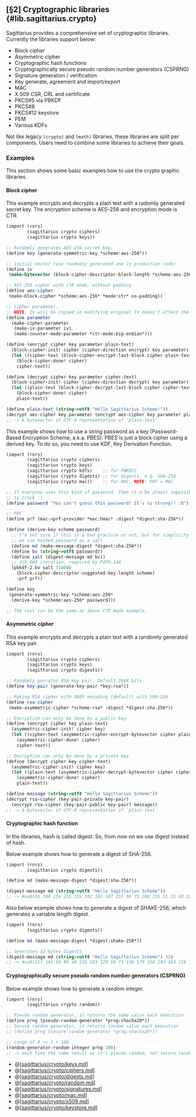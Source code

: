 [§2] Cryptographic libraries {#lib.sagittarius.crypto}
------------------------------------------------------

Sagittarius provides a comprehensive set of cryptographic libraries.
Currently the libraries support below:

- Block cipher
- Asymmetric cipher
- Cryptographic hash functions
- Cryptographically secure pseudo random number generators (CSPRNG)
- Signature generation / verification
- Key generate, agreement and import/export
- MAC
- X.509 CSR, CRL and certificate
- PKCS#5 via PBKDF
- PKCS#8
- PKCS#12 keystore
- PEM
- Various KDFs

Not like legacy `(crypto)` and `(math)` libraries, these libraries are
split per components. Users need to combine some libraries to achieve
their goals.

### Examples

This section shows some basic examples how to use the crypto graphic
libraries.

#### Block cipher

This example encrypts and decrypts a plain text with a radomly generated
secret key. The encryption scheme is AES-256 and encryption mode is CTR.

```scheme
(import (rnrs)
        (sagittarius crypto ciphers)
        (sagittarius crypto keys))

;; Randomly generates AES-256 secret key.
(define key (generate-symmetric-key *scheme:aes-256*))

;; Initial Vector (use randomly generated one in production code)
(define iv
 (make-bytevector (block-cipher-descriptor-block-length *scheme:aes-256*) 1))

;; AES-256 cipher with CTR mode, without padding 
(define aes-cipher 
 (make-block-cipher *scheme:aes-256* *mode:ctr* no-padding))

;; Cipher parameter.
;; NOTE, IV will be copied so modifying original IV doesn't affect the result
(define parameter
  (make-cipher-parameter
   (make-iv-parameter iv)
   (make-counter-mode-parameter *ctr-mode:big-endian*)))

(define (encrypt cipher key parameter plain-text)
  (block-cipher-init! cipher (cipher-direction encrypt) key parameter)
  (let ((cipher-text (block-cipher-encrypt-last-block cipher plain-text)))
    (block-cipher-done! cipher)
    cipher-text))

(define (decrypt cipher key parameter cipher-text)
  (block-cipher-init! cipher (cipher-direction decrypt) key parameter)
  (let ((plain-text (block-cipher-decrypt-last-block cipher cipher-text)))
    (block-cipher-done! cipher)
    plain-text))

(define plain-text (string->utf8 "Hello Sagittarius Scheme!"))
(decrypt aes-cipher key parameter (encrypt aes-cipher key parameter plain-text))
;; -> A bytevector of UTF-8 representation of `plain-text`
```

This example shows how to use a string password as a key
(Password-Based Encryption Scheme, a.k.a. PBES). PBES is just a block cipher
using a derived key. To do so, you need to use KDF, Key Derivation Function.

```scheme
(import (rnrs)
        (sagittarius crypto ciphers)
        (sagittarius crypto keys)
        (sagittarius crypto kdfs)    ;; for PBKDF2
        (sagittarius crypto digests) ;; for digests, e.g. SHA-256
        (sagittarius crypto mac))    ;; for MAC, NOTE: PRF = MAC

;; If everyone uses this kind of password, then it'd be almost impossibe
;; to crack :)
(define password "You can't guess this password! It's so strong!! :D")

;; PRF
(define prf (mac->prf-provider *mac:hmac* :digest *digest:sha-256*))

(define (derive-key scheme password)
  ;; I'm not sure if this is a bad practice or not, but for simplicity
  ;; we use hashed password as a salt
  (define md (make-message-digest *digest:sha-256*))
  (define bv (string->utf8 password))
  (define salt (digest-message md bv))
  ;; 310,000 iteration, required by FIPS-140
  (pbkdf-2 bv salt 310000
    (block-cipher-descriptor-suggested-key-length scheme)
	:prf prf))

(define key 
 (generate-symmetric-key *scheme:aes-256*
  (derive-key *scheme:aes-256* password)))

;; The rest can be the same as above CTR mode example.
```

#### Asymmetric cipher

This example encrypts and decrypts a plain text with a randomly generated
RSA key pair.

```scheme
(import (rnrs)
        (sagittarius crypto ciphers)
        (sagittarius crypto keys)
        (sagittarius crypto digests))

;; Randomly genrates RSA key pair. Default 2048 bits
(define key-pair (generate-key-pair *key:rsa*))

;; Making RSA cipher with OAEP encoding (default) with SHA-256
(define rsa-cipher
 (make-asymmetric-cipher *scheme:rsa* :digest *digest:sha-256*))

;; Encryption can only be done by a public key
(define (encrypt cipher key plain-text)
  (asymmetric-cipher-init! cipher key)
  (let ((cipher-text (asymmetric-cipher-encrypt-bytevector cipher plain-text)))
    (asymmetric-cipher-done! cipher)
    cipher-text))

;; Decryption can only be done by a private key
(define (decrypt cipher key cipher-text)
  (asymmetric-cipher-init! cipher key)
  (let ((plain-text (asymmetric-cipher-decrypt-bytevector cipher cipher-text)))
    (asymmetric-cipher-done! cipher)
    plain-text))

(define message (string->utf8 "Hello Sagittarius Scheme"))
(decrypt rsa-cipher (key-pair-private key-pair)
  (encrypt rsa-cipher (key-pair-public key-pair) message))
;; -> A bytevector of UTF-8 representation of `plain-text`
```

#### Cryptographic hash function

In the libraries, hash is called digest. So, from now on we use digest instead
of hash.

Below example shows how to generate a digest of SHA-256.

```scheme
(import (rnrs)
        (sagittarius crypto digests))

(define md (make-message-digest *digest:sha-256*))

(digest-message md (string->utf8 "Hello Sagittarius Scheme"))
;; -> #vu8(65 109 154 253 119 192 195 187 255 90 75 208 135 51 25 43 106 121 236 172 96 233 38 189 154 240 32 8 116 58 169 237)
```

Also below example shows how to generate a digest of SHAKE-256, which
generates a variable length digest.

```scheme
(import (rnrs)
        (sagittarius crypto digests))

(define md (make-message-digest *digest:shake-256*))

;; Generates 32 bytes digests
(digest-message md (string->utf8 "Hello Sagittarius Scheme") 32)
;; -> #vu8(127 141 98 85 40 216 103 129 10 71 136 179 158 103 163 218 109 65 244 77 119 4 109 54 135 126 225 162 188 58 16 64)
```

#### Cryptographically secure pseudo random number generators (CSPRNG)

Below example shows how to generate a random integer.

```scheme
(import (rnrs)
        (sagittarius crypto random))

;; Pseudo random generator, it returns the same value each execution
(define prng (pseudo-random-generator *prng:chacha20*))
;; Secure random generator, it returns random value each execution
;; (define prng (secure-random-generator *prng:chacha20*))

;; range of 0 <= r < 100
(random-generator-random-integer prng 100)
;; -> each time the same result as it's pseudo random, not secure random
```

* @[[sagittarius/crypto/keys.md](sagittarius/crypto/keys.md)]
* @[[sagittarius/crypto/ciphers.md](sagittarius/crypto/ciphers.md)]
* @[[sagittarius/crypto/digests.md](sagittarius/crypto/digests.md)]
* @[[sagittarius/crypto/random.md](sagittarius/crypto/random.md)]
* @[[sagittarius/crypto/signatures.md](sagittarius/crypto/signatures.md)]
* @[[sagittarius/crypto/mac.md](sagittarius/crypto/mac.md)]
* @[[sagittarius/crypto/x509.md](sagittarius/crypto/x509.md)]
* @[[sagittarius/crypto/keystore.md](sagittarius/crypto/keystore.md)]
